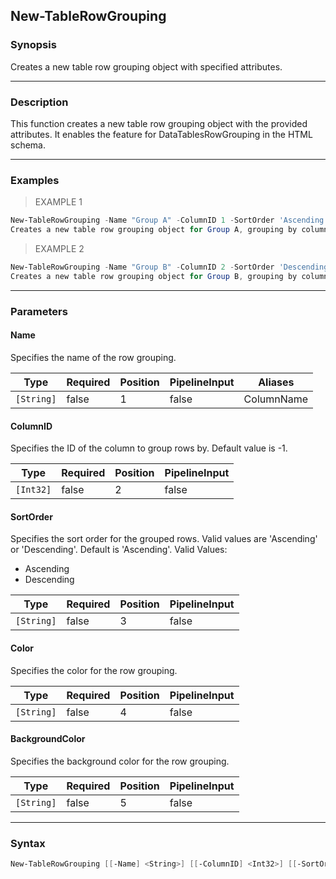 New-TableRowGrouping
--------------------

### Synopsis
Creates a new table row grouping object with specified attributes.

---

### Description

This function creates a new table row grouping object with the provided attributes. It enables the feature for DataTablesRowGrouping in the HTML schema.

---

### Examples
> EXAMPLE 1

```PowerShell
New-TableRowGrouping -Name "Group A" -ColumnID 1 -SortOrder 'Ascending' -Color 'Red' -BackgroundColor 'LightGray'
Creates a new table row grouping object for Group A, grouping by column ID 1 in ascending order with red text and light gray background.
```
> EXAMPLE 2

```PowerShell
New-TableRowGrouping -Name "Group B" -ColumnID 2 -SortOrder 'Descending' -Color 'Blue' -BackgroundColor 'White'
Creates a new table row grouping object for Group B, grouping by column ID 2 in descending order with blue text and white background.
```

---

### Parameters
#### **Name**
Specifies the name of the row grouping.

|Type      |Required|Position|PipelineInput|Aliases   |
|----------|--------|--------|-------------|----------|
|`[String]`|false   |1       |false        |ColumnName|

#### **ColumnID**
Specifies the ID of the column to group rows by. Default value is -1.

|Type     |Required|Position|PipelineInput|
|---------|--------|--------|-------------|
|`[Int32]`|false   |2       |false        |

#### **SortOrder**
Specifies the sort order for the grouped rows. Valid values are 'Ascending' or 'Descending'. Default is 'Ascending'.
Valid Values:

* Ascending
* Descending

|Type      |Required|Position|PipelineInput|
|----------|--------|--------|-------------|
|`[String]`|false   |3       |false        |

#### **Color**
Specifies the color for the row grouping.

|Type      |Required|Position|PipelineInput|
|----------|--------|--------|-------------|
|`[String]`|false   |4       |false        |

#### **BackgroundColor**
Specifies the background color for the row grouping.

|Type      |Required|Position|PipelineInput|
|----------|--------|--------|-------------|
|`[String]`|false   |5       |false        |

---

### Syntax
```PowerShell
New-TableRowGrouping [[-Name] <String>] [[-ColumnID] <Int32>] [[-SortOrder] <String>] [[-Color] <String>] [[-BackgroundColor] <String>] [<CommonParameters>]
```
